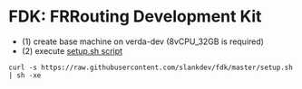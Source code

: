 # FDK: FRRouting Development Kit

* (1) create base machine on verda-dev (8vCPU_32GB is required)
* (2) execute [setup.sh script](https://raw.githubusercontent.com/slankdev/FDK/master/setup.sh)

```
curl -s https://raw.githubusercontent.com/slankdev/fdk/master/setup.sh | sh -xe
```
